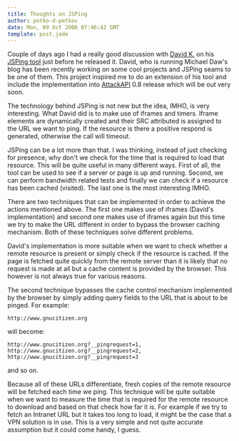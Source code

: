 ```yaml
---
title: Thoughts on JSPing
author: petko-d-petkov
date: Mon, 09 Oct 2006 07:46:42 GMT
template: post.jade
---
```


Couple of days ago I had a really good discussion with [David K.](http://michaeldaw.org/) on his [JSPing tool](http://michaeldaw.org/projects/jswebping/) just before he released it. David, who is running Michael Daw's blog has been recently working on some cool projects and JSPing seams to be one of them. This project inspired me to do an extension of his tool and include the implementation into [AttackAPI](/blog/attackapi) 0.8 release which will be out very soon.

The technology behind JSPing is not new but the idea, IMHO, is very interesting. What David did is to make use of iframes and timers. Iframe elements are dynamically created and their SRC attributed is assigned to the URL we want to ping. If the resource is there a positive respond is generated, otherwise the call will timeout.

JSPing can be a lot more than that. I was thinking, instead of just checking for presence, why don't we check for the time that is required to load that resource. This will be quite useful in many different ways. First of all, the tool can be used to see if a server or page is up and running. Second, we can perform bandwidth related tests and finally we can check if a resource has been cached (visited). The last one is the most interesting IMHO.

There are two techniques that can be implemented in order to achieve the actions mentioned above. The first one makes use of iframes (David's implementation) and second one makes use of iframes again but this time we try to make the URL different in order to bypass the browser caching mechanism. Both of these techniques solve different problems.

David's implementation is more suitable when we want to check whether a remote resource is present or simply check if the resource is cached. If the page is fetched quite quickly from the remote server than it is likely that no request is made at all but a cache content is provided by the browser. This however is not always true for various reasons.

The second technique bypasses the cache control mechanism implemented by the browser by simply adding query fields to the URL that is about to be pinged. For example:

	http://www.gnucitizen.org

will become:

	http://www.gnucitizen.org?__pingrequest=1,
	http://www.gnucitizen.org?__pingrequest=2,
	http://www.gnucitizen.org?__pingrequest=3

and so on.

Because all of these URLs differentiate, fresh copies of the remote resource will be fetched each time we ping. This technique will be quite suitable when we want to measure the time that is required for the remote resource to download and based on that check how far it is. For example if we try to fetch an Intranet URL but it takes too long to load, it might be the case that a VPN solution is in use. This is a very simple and not quite accurate assumption but it could come handy, I guess.
